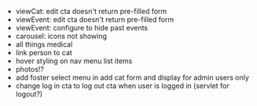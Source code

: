 + viewCat: edit cta doesn't return pre-filled form
+ viewEvent: edit cta doesn't return pre-filled form
+ viewEvent: configure to hide past events
+ carousel: icons not showing
+ all things medical
+ link person to cat
+ hover styling on nav menu list items
+ photos!?
+ add foster select menu in add cat form and display for admin users only
+ change log in cta to log out cta when user is logged in (servlet for logout?)